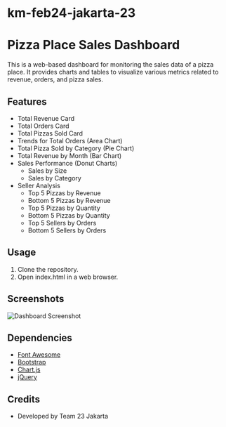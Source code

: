 ﻿# km-feb24-jakarta-23
 
# Pizza Place Sales Dashboard

This is a web-based dashboard for monitoring the sales data of a pizza place. It provides charts and tables to visualize various metrics related to revenue, orders, and pizza sales.

## Features
- Total Revenue Card
- Total Orders Card
- Total Pizzas Sold Card
- Trends for Total Orders (Area Chart)
- Total Pizza Sold by Category (Pie Chart)
- Total Revenue by Month (Bar Chart)
- Sales Performance (Donut Charts)
  - Sales by Size
  - Sales by Category
- Seller Analysis
  - Top 5 Pizzas by Revenue
  - Bottom 5 Pizzas by Revenue
  - Top 5 Pizzas by Quantity
  - Bottom 5 Pizzas by Quantity
  - Top 5 Sellers by Orders
  - Bottom 5 Sellers by Orders

## Usage
1. Clone the repository.
2. Open index.html in a web browser.

## Screenshots
![Dashboard Screenshot](/path/to/cc202429.png)

## Dependencies
- [Font Awesome](https://cdnjs.cloudflare.com/ajax/libs/font-awesome/4.7.0/css/font-awesome.min.css)
- [Bootstrap](https://cdn.jsdelivr.net/npm/bootstrap@5.3.3/dist/js/bootstrap.bundle.min.js)
- [Chart.js](https://cdn.jsdelivr.net/npm/chart.js)
- [jQuery](https://ajax.googleapis.com/ajax/libs/jquery/3.5.1/jquery.min.js)

## Credits
- Developed by Team 23 Jakarta
